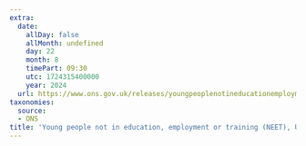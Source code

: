 ```yaml
---
extra:
  date:
    allDay: false
    allMonth: undefined
    day: 22
    month: 8
    timePart: 09:30
    utc: 1724315400000
    year: 2024
  url: https://www.ons.gov.uk/releases/youngpeoplenotineducationemploymentortrainingneetukaugust2024
taxonomies:
  source:
  - ONS
title: 'Young people not in education, employment or training (NEET), UK: August 2024'
---
```

